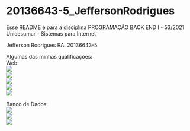 # 20136643-5_JeffersonRodrigues

Esse README é para a disciplina PROGRAMAÇÃO BACK END I - 53/2021<br>
Unicesumar - Sistemas para Internet

Jefferson Rodrigues
RA: 20136643-5

Algumas das minhas qualificações:<br>
Web:<br>
<img src="https://img.shields.io/badge/HTML5-E34F26?style=for-the-badge&logo=html5&logoColor=white"/><br>
<img src="https://img.shields.io/badge/CSS3-1572B6?style=for-the-badge&logo=css3&logoColor=white"/><br>
<img src="https://img.shields.io/badge/JavaScript-323330?style=for-the-badge&logo=javascript&logoColor=F7DF1E"/><br>
<img src="https://img.shields.io/badge/PHP-777BB4?style=for-the-badge&logo=php&logoColor=white"/><br>
<img src="https://img.shields.io/badge/Bootstrap-563D7C?style=for-the-badge&logo=bootstrap&logoColor=white"/><br>

Banco de Dados:<br>
<img src="https://img.shields.io/badge/MySQL-00000F?style=for-the-badge&logo=mysql&logoColor=white"/><br>
<img src="https://img.shields.io/badge/PostgreSQL-316192?style=for-the-badge&logo=postgresql&logoColor=white"/><br>
<img src="https://img.shields.io/badge/Microsoft%20SQL%20Sever-CC2927?style=for-the-badge&logo=microsoft%20sql%20server&logoColor=white"/>
